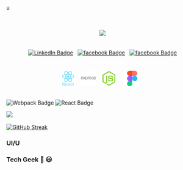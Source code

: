 
u<h1 align="center">
 <img src="https://media.giphy.com/media/aUrDJsimOMZbYmwUL6/giphy.gif" width="100" height="">
 </h1>
<p align="center">
<a href="https://www.linkedin.com/in/saed-mohomed"><img src="https://img.shields.io/badge/LinkedIn-blue?style=for-the-badge&logo=linkedin&logoColor=white" alt="LinkedIn Badge"></a> &nbsp;
<a href="https://www.facebook.com/sxabo"><img src="https://img.shields.io/badge/Facebook-blue?style=for-the-badge&logo=facebook&logoColor=white" alt="facebook Badge"></a> &nbsp
<a href="https://www.instagram.com/saeed_mohomed/"><img src="https://img.shields.io/badge/Instagram-red?style=for-the-badge&logo=instagram&logoColor=white" alt="facebook Badge"></a>
<h1 background="white">
<h1 align="center">

<img src="https://github.com/devicons/devicon/blob/master/icons/react/react-original-wordmark.svg" title="Rect" alt="React" width="40" height="40"/>&nbsp;
<img src="https://github.com/devicons/devicon/blob/master/icons/express/express-original-wordmark.svg" title="Express" alt="Spring" width="40" height="40" Color="white"/>&nbsp;
<img src="https://github.com/devicons/devicon/blob/master/icons/nodejs/nodejs-original.svg" title="Node Js" alt="Material UI" width="40" height="40"/> &nbsp;
<img src="https://github.com/devicons/devicon/blob/master/icons/figma/figma-original.svg" title="Figma" alt="Material UI" width="40" height="40"/> &nbsp;
</h1>
</h1> 


![Webpack Badge](https://img.shields.io/badge/-Webpack-5FC8F8?style=for-the-badge&labelColor=white&logo=webpack)
![React Badge](https://img.shields.io/badge/-React-blue?style=for-the-badge&labelColor=white&logo=react&logoColor=blue)

![](https://github-readme-stats.vercel.app/api/top-langs/?username=saedMuhamed&theme=dark&hide_border=false&include_all_commits=true&count_private=true&layout=compact)
 
[![GitHub Streak](http://github-readme-streak-stats.herokuapp.com?user=saedMuhamed&theme=dark&background=000000)](https://git.io/streak-stats)

###  UI/U
###  Tech Geek 🤗 😃


<!--
**saedMuhamed/saedMuhamed is a ✨ _special_ ✨ repository because its `README.md` (this file) appears on your GitHub profile.

Here are some ideas to get you started:

- 
- g ...
- 👯 I’m looking to collaborate on ...
- 🤔 I’m looking for help with ...
- 💬 Ask me about ...
- 📫 How to reach me: ...
- 😄 Pronouns: ...
- ⚡ Fu

-->

